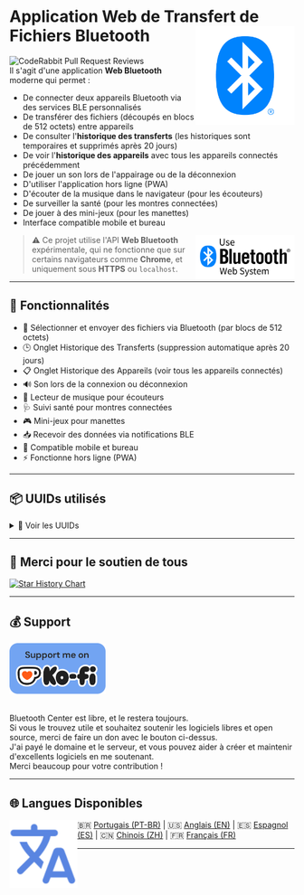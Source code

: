 # Application Web de Transfert de Fichiers Bluetooth <img src="brand-assets\Bluetooth_Icon2.png" align="right" width="175">
![CodeRabbit Pull Request Reviews](https://img.shields.io/coderabbit/prs/github/erikraft/Bluetooth-Center?utm_source=oss&utm_medium=github&utm_campaign=erikraft%2FBluetooth-Center&labelColor=171717&color=FF570A&link=https%3A%2F%2Fcoderabbit.ai&label=CodeRabbit+Reviews)
<br>
Il s'agit d'une application **Web Bluetooth** moderne qui permet :

- De connecter deux appareils Bluetooth via des services BLE personnalisés
- De transférer des fichiers (découpés en blocs de 512 octets) entre appareils
- De consulter l'**historique des transferts** (les historiques sont temporaires et supprimés après 20 jours)
- De voir l'**historique des appareils** avec tous les appareils connectés précédemment
- De jouer un son lors de l'appairage ou de la déconnexion
- D'utiliser l'application hors ligne (PWA)
- D'écouter de la musique dans le navigateur (pour les écouteurs)
- De surveiller la santé (pour les montres connectées)
- De jouer à des mini-jeux (pour les manettes)
- Interface compatible mobile et bureau

> <img src="brand-assets\Use Bluetooth Web System.svg" align="right" width="175"> ⚠️ Ce projet utilise l'API **Web Bluetooth** expérimentale, qui ne fonctionne que sur certains navigateurs comme **Chrome**, et uniquement sous **HTTPS** ou `localhost`.

---

## 🔧 Fonctionnalités

- 📂 Sélectionner et envoyer des fichiers via Bluetooth (par blocs de 512 octets)
- 🕒 Onglet Historique des Transferts (suppression automatique après 20 jours)
- 📋 Onglet Historique des Appareils (voir tous les appareils connectés)
- 🔊 Son lors de la connexion ou déconnexion
- 🎵 Lecteur de musique pour écouteurs
- 🩺 Suivi santé pour montres connectées
- 🎮 Mini-jeux pour manettes
- 📥 Recevoir des données via notifications BLE
- 📱 Compatible mobile et bureau
- ⚡ Fonctionne hors ligne (PWA)

---

## 📦 UUIDs utilisés

<details>
<summary>👀 Voir les UUIDs</summary>

### Service Principal
```js
// Service de Transfert de Fichiers
const SERVICE_UUID     = '8e7c12e0-5f9b-4b57-b6e0-07c58b4fd328';
const WRITE_CHAR_UUID  = '77f57404-5e34-42e7-9502-3f6a3a0e091b';
const NOTIFY_CHAR_UUID = '4dd9a968-c64b-41cd-822c-b9e723582c4e';
```

### Périphériques Audio (Écouteurs/Enceintes)
```js
// Audio Sink (A2DP)
const AUDIO_SINK_UUID = '0000110b-0000-1000-8000-00805f9b34fb';

// Audio Source (A2DP Source)
const AUDIO_SOURCE_UUID = '0000110a-0000-1000-8000-00805f9b34fb';

// Profil Casque (HSP)
const HEADSET_HS_UUID = '00001108-0000-1000-8000-00805f9b34fb'; // Casque
const HEADSET_AG_UUID = '00001112-0000-1000-8000-00805f9b34fb'; // Passerelle audio

// Profil Mains Libres (HFP)
const HANDSFREE_HS_UUID = '0000111e-0000-1000-8000-00805f9b34fb'; // Mains libres
const HANDSFREE_AG_UUID = '0000111f-0000-1000-8000-00805f9b34fb'; // Passerelle audio

// AVRCP (Télécommande Audio/Video)
const AVRCP_UUID = '0000110e-0000-1000-8000-00805f9b34fb';
```

### Manettes de Jeu
```js
// Périphérique d'Interface Humaine (HID)
const HID_SERVICE_UUID = '00001812-0000-1000-8000-00805f9b34fb';

// Informations HID
const HID_INFO_UUID = '00002a4a-0000-1000-8000-00805f9b34fb';

// Point de Contrôle HID
const HID_CONTROL_POINT_UUID = '00002a4c-0000-1000-8000-00805f9b34fb';

// Carte de Rapport HID
const HID_REPORT_MAP_UUID = '00002a4b-0000-1000-8000-00805f9b34fb';

// Rapport HID
const HID_REPORT_UUID = '00002a4d-0000-1000-8000-00805f9b34fb';

// Mode Protocole HID
const HID_PROTOCOL_MODE_UUID = '00002a4e-0000-1000-8000-00805f9b34fb';
```

### Services BLE Standard
```js
// Audio
const AUDIO_SINK_UUID = '0000110b-0000-1000-8000-00805f9b34fb';

// Service de Batterie
const BATTERY_SERVICE_UUID = '0000180f-0000-1000-8000-00805f9b34fb';

// Informations sur le Périphérique
const DEVICE_INFO_SERVICE_UUID = '0000180a-0000-1000-8000-00805f9b34fb';

// Fréquence Cardiaque
const HEART_RATE_SERVICE_UUID = '0000180d-0000-1000-8000-00805f9b34fb';
const HEART_RATE_MEASUREMENT_UUID = '00002a37-0000-1000-8000-00805f9b34fb';

// Périphérique d'Interface Humaine
const HID_SERVICE_UUID = '00001812-0000-1000-8000-00805f9b34fb';

// Machine de Fitness
const FITNESS_MACHINE_SERVICE_UUID = '00001816-0000-1000-8000-00805f9b34fb';
const STEP_COUNT_UUID = '00002a5b-0000-1000-8000-00805f9b34fb';
```

### Services des Appareils Intelligents (Xiaomi, Huawei, etc.)
```js
// Xiaomi/Realme/Oppo
const XIAOMI_SERVICE_UUID_1 = '0000fee0-0000-1000-8000-00805f9b34fb';
const XIAOMI_SERVICE_UUID_2 = '0000fee1-0000-1000-8000-00805f9b34fb';

// Huawei
const HUAWEI_SERVICE_UUID = '0000fee9-0000-1000-8000-00805f9b34fb';

// Caractéristiques Communes
const COMMON_CHAR_1 = '0000ff07-0000-1000-8000-00805f9b34fb';
const COMMON_CHAR_2 = '0000ff06-0000-1000-8000-00805f9b34fb';
const COMMON_CHAR_3 = '0000ff04-0000-1000-8000-00805f9b34fb';

// Spécifique à la Mi Band
const MI_BAND_ACTIVITY_DATA_UUID = '00000007-0000-3512-2118-0009af100700';
const MI_BAND_BATTERY_UUID = '00000006-0000-3512-2118-0009af100700';
```
</details>

---

## 🙏 Merci pour le soutien de tous

[![Star History Chart](https://api.star-history.com/svg?repos=erikraft/Bluetooth-Center&type=Date)](https://star-history.com/#erikraft/Bluetooth-Center&Date)

---

## 💰 Support
<a href="https://ko-fi.com/erikraft" target="_blank">
<img src="./brand-assets/support_me_on_kofi_badge_blue.png" width="170" alt="Donate"/>
</a>
<br />
<br />

Bluetooth Center est libre, et le restera toujours. \
Si vous le trouvez utile et souhaitez soutenir les logiciels libres et open source, merci de faire un don avec le bouton ci-dessus. \
J'ai payé le domaine et le serveur, et vous pouvez aider à créer et maintenir d'excellents logiciels en me soutenant. \
Merci beaucoup pour votre contribution !

---

## 🌐 Langues Disponibles

<img src="brand-assets\Translate.svg" align="left" width="120">

🇧🇷 [Portugais (PT-BR)](README-ptbr.md) | 🇺🇸 [Anglais (EN)](README.md) | 🇪🇸 [Espagnol (ES)](README-es.md) | 🇨🇳 [Chinois (ZH)](README-zh.md) | 🇫🇷 [Français (FR)](README-fr.md)

---
